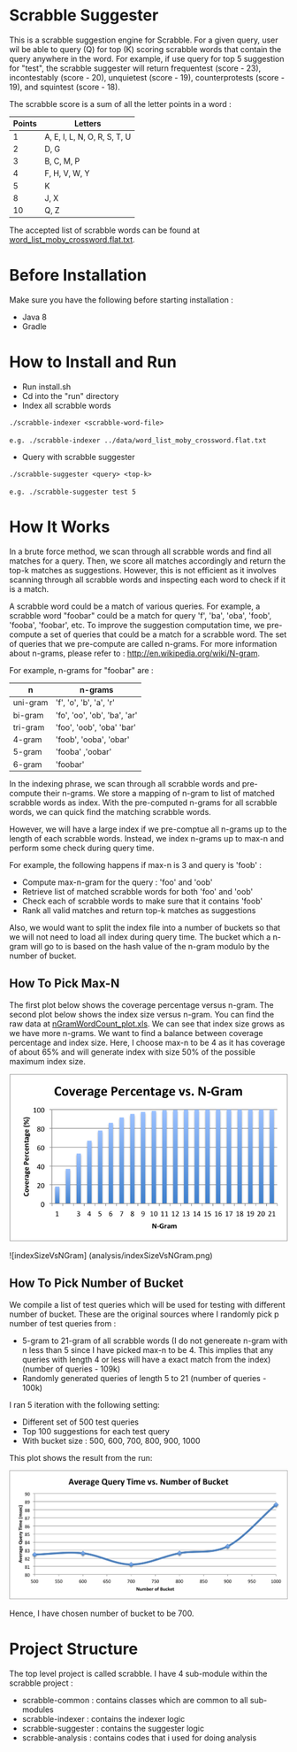 # Scrabble Suggester

This is a scrabble suggestion engine for Scrabble. For a given query, user wil be able to query (Q) for top (K) scoring scrabble words that contain the query anywhere in the word. For example, if use query for top 5 suggestion for "test", the scrabble suggester will return frequentest (score - 23), incontestably (score - 20), unquietest (score - 19), counterprotests (score - 19), and squintest (score - 18).

The scrabble score is a sum of all the letter points in a word :

| Points | Letters |
| ------ | ------- |
| 1 | A, E, I, L, N, O, R, S, T, U |
| 2 | D, G |
| 3 | B, C, M, P |
| 4 | F, H, V, W, Y |
| 5 | K |
| 8 | J, X |
| 10 | Q, Z |

The accepted list of scrabble words can be found at [word_list_moby_crossword.flat.txt](data/word_list_moby_crossword.flat.txt).

# Before Installation

Make sure you have the following before starting installation :
* Java 8
* Gradle

# How to Install and Run

* Run install.sh
* Cd into the "run" directory
* Index all scrabble words
```
./scrabble-indexer <scrabble-word-file>

e.g. ./scrabble-indexer ../data/word_list_moby_crossword.flat.txt
```
* Query with scrabble suggester
```
./scrabble-suggester <query> <top-k>

e.g. ./scrabble-suggester test 5
```

# How It Works

In a brute force method, we scan through all scrabble words and find all matches for a query. Then, we score all matches accordingly and return the top-k matches as suggestions. However, this is not efficient as it involves scanning through all scrabble words and inspecting each word to check if it is a match.

A scrabble word could be a match of various queries. For example, a scrabble word "foobar" could be a match for query 'f', 'ba', 'oba', 'foob', 'fooba', 'foobar', etc. To improve the suggestion computation time, we pre-compute a set of queries that could be a match for a scrabble word. The set of queries that we pre-compute are called n-grams. For more information about n-grams, please refer to : http://en.wikipedia.org/wiki/N-gram.

For example, n-grams for "foobar" are :

| n | n-grams |
| --- | ------- |
| uni-gram | 'f', 'o', 'b', 'a', 'r' |
| bi-gram | 'fo', 'oo', 'ob', 'ba', 'ar' |
| tri-gram | 'foo', 'oob', 'oba' 'bar' |
| 4-gram | 'foob', 'ooba', 'obar' |
| 5-gram | 'fooba' ,'oobar' |
| 6-gram | 'foobar' |

In the indexing phrase, we scan through all scrabble words and pre-compute their n-grams. We store a mapping of n-gram to list of matched scrabble words as index. With the pre-computed n-grams for all scrabble words, we can quick find the matching scrabble words.

However, we will have a large index if we pre-comptue all n-grams up to the length of each scrabble words. Instead, we index n-grams up to max-n and perform some check during query time. 

For example, the following happens if max-n is 3 and query is 'foob' :
* Compute max-n-gram for the query : 'foo' and 'oob'
* Retrieve list of matched scrabble words for both 'foo' and 'oob'
* Check each of scrabble words to make sure that it contains 'foob'
* Rank all valid matches and return top-k matches as suggestions

Also, we would want to split the index file into a number of buckets so that we will not need to load all index during query time. The bucket which a n-gram will go to is based on the hash value of the n-gram modulo by the number of bucket.

## How To Pick Max-N

The first plot below shows the coverage percentage versus n-gram. The second plot below shows the index size versus n-gram. You can find the raw data at [nGramWordCount_plot.xls](analysis/nGramWordCount_plot.xls). We can see that index size grows as we have more n-grams. We want to find a balance between coverage percentage and index size. Here, I choose max-n to be 4 as it has coverage of about 65% and will generate index with size 50% of the possible maximum index size. 

![coveragePercentageVsNGram](analysis/coveragePercentageVsNGram.png)

![indexSizeVsNGram] (analysis/indexSizeVsNGram.png)


## How To Pick Number of Bucket

We compile a list of test queries which will be used for testing with different number of bucket. These are the original sources where I randomly pick p number of test queries from :
* 5-gram to 21-gram of all scrabble words (I do not genereate n-gram with n less than 5 since I have picked max-n to be 4. This implies that any queries with length 4 or less will have a exact match from the index) (number of queries - 109k)
* Randomly generated queries of length 5 to 21 (number of queries - 100k)

I ran 5 iteration with the following setting:
* Different set of 500 test queries
* Top 100 suggestions for each test query
* With bucket size : 500, 600, 700, 800, 900, 1000
 
This plot shows the result from the run:

![averageQueryTimeVsNumberOfBucket.png](analysis/averageQueryTimeVsNumberOfBucket.png)

Hence, I have chosen number of bucket to be 700.

# Project Structure

The top level project is called scrabble. I have 4 sub-module within the scrabble project :
* scrabble-common : contains classes which are common to all sub-modules
* scrabble-indexer : contains the indexer logic
* scrabble-suggester : contains the suggester logic
* scrabble-analysis : contains codes that i used for doing analysis
